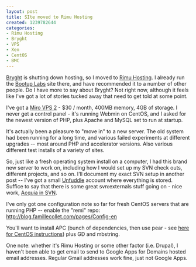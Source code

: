 ```yaml
--- 
layout: post
title: SIte moved to Rimu Hosting
created: 1239782644
categories: 
- Rimu Hosting
- Bryght
- VPS
- Xen
- CentOS
- BMC
---
```

<a href="http://bryght.com">Bryght</a> is shutting down hosting, so I moved to <a href="http://rimuhosting.com">Rimu Hosting</a>. I already run the <a href="http://bootuplabs.com">Bootup Labs</a> site there, and have recommended it to a number of other people. Do I have more to say about Bryght? Not right now, although it feels like I've got a lot of stories tucked away that need to get told at some point.

I've got a <a href="http://rimuhosting.com/order/startorder1.jsp?hom=t-vps">Miro VPS 2</a> - $30 / month, 400MB memory, 4GB of storage. I never get a control panel - it's running Webmin on CentOS, and I asked for the newest version of PHP, plus Apache and MySQL set to run at startup.

It's actually been a pleasure to "move in" to a new server. The old system had been running for a long time, and various failed experiments at different upgrades -- most around PHP and accelerator versions. Also various different test installs of a variety of sites.

So, just like a fresh operating system install on a computer, I had this brand new server to work on, including how I would set up my SVN check outs, different projects, and so on. I'll document my exact SVN setup in another post -- I've got a small <a href="http://unfuddle.com">Unfuddle</a> account where everything is stored. Suffice to say that there is some great svn:externals stuff going on - nice work, <a href="http://acquia.com/documentation/getting-started/fresh-install/svn">Acquia in SVN</a>.

I've only got one configuration note so far for fresh CentOS servers that are running PHP -- enable the "remi" repo: http://blog.famillecollet.com/pages/Config-en

You'll want to install APC (bunch of dependencies, then use pear - see <a href="http://maisonbisson.com/blog/post/12589/installing-php-apc-on-rhel-centos/" title="Installing APC on RHEL/CentOS">here for CentOS instructions</a>) plus GD and mbstring.

One note: whether it's Rimu Hosting or some other factor (i.e. Drupal), I haven't been able to get email to send to Google Apps for Domains hosted email addresses. Regular Gmail addresses work fine, just not Google Apps.
